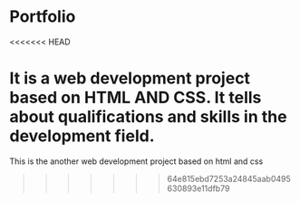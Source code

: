 # Portfolio
<<<<<<< HEAD

It is a web development project based on HTML AND CSS. It tells about qualifications and skills in the development field.
=======
This is the another web development project based on html and css
>>>>>>> 64e815ebd7253a24845aab0495630893e11dfb79
